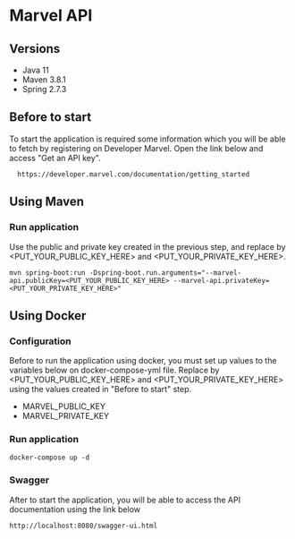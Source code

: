 # Marvel API


## Versions

* Java 11
* Maven 3.8.1
* Spring 2.7.3

## Before to start

To start the application is required some information which you will be able to fetch by registering on Developer Marvel. Open the link below and access "Get an API key".

```console
  https://developer.marvel.com/documentation/getting_started
```

## Using Maven

### Run application

Use the public and private key created in the previous step, and replace by <PUT_YOUR_PUBLIC_KEY_HERE> and <PUT_YOUR_PRIVATE_KEY_HERE>.

```console
mvn spring-boot:run -Dspring-boot.run.arguments="--marvel-api.publicKey=<PUT_YOUR_PUBLIC_KEY_HERE> --marvel-api.privateKey=<PUT_YOUR_PRIVATE_KEY_HERE>"
```

## Using Docker

### Configuration

Before to run the application using docker, you must set up values to the variables below on docker-compose-yml file.
Replace by <PUT_YOUR_PUBLIC_KEY_HERE> and <PUT_YOUR_PRIVATE_KEY_HERE> using the values created in "Before to start" step.

* MARVEL_PUBLIC_KEY
* MARVEL_PRIVATE_KEY

### Run application

```console
docker-compose up -d
```

### Swagger

After to start the application, you will be able to access the API documentation using the link below

```console
http://localhost:8080/swagger-ui.html
```

